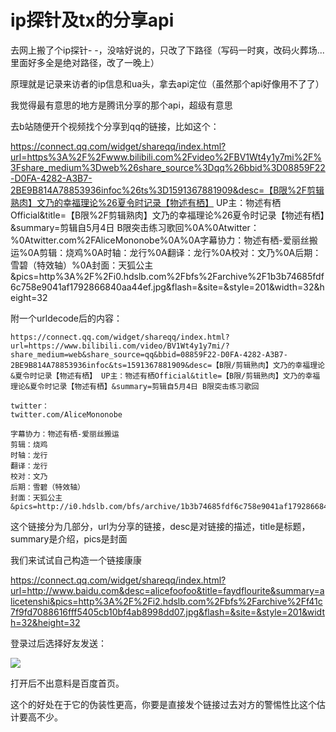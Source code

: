 # ip探针及tx的分享api

去网上搬了个ip探针- -，没啥好说的，只改了下路径（写码一时爽，改码火葬场...里面好多全是绝对路径，改了一晚上）

原理就是记录来访者的ip信息和ua头，拿去api定位（虽然那个api好像用不了了）

我觉得最有意思的地方是腾讯分享的那个api，超级有意思

去b站随便开个视频找个分享到qq的链接，比如这个：

https://connect.qq.com/widget/shareqq/index.html?url=https%3A%2F%2Fwww.bilibili.com%2Fvideo%2FBV1Wt4y1y7mi%2F%3Fshare_medium%3Dweb%26share_source%3Dqq%26bbid%3D08859F22-D0FA-4282-A3B7-2BE9B814A78853936infoc%26ts%3D1591367881909&desc=【B限%2F剪辑熟肉】文乃的幸福理论%26夏令时记录【物述有栖】 UP主：物述有栖Official&title=【B限%2F剪辑熟肉】文乃的幸福理论%26夏令时记录【物述有栖】&summary=剪辑自5月4日 B限突击练习歌回%0A%0Atwitter：%0Atwitter.com%2FAliceMononobe%0A%0A字幕协力：物述有栖-爱丽丝搬运%0A剪辑：烧鸡%0A时轴：龙行%0A翻译：龙行%0A校对：文乃%0A后期：雪碧（特效轴）%0A封面：天狐公主&pics=http%3A%2F%2Fi0.hdslb.com%2Fbfs%2Farchive%2F1b3b74685fdf6c758e9041af1792866840aa44ef.jpg&flash=&site=&style=201&width=32&height=32

附一个urldecode后的内容：

```
https://connect.qq.com/widget/shareqq/index.html?url=https://www.bilibili.com/video/BV1Wt4y1y7mi/?share_medium=web&share_source=qq&bbid=08859F22-D0FA-4282-A3B7-2BE9B814A78853936infoc&ts=1591367881909&desc=【B限/剪辑熟肉】文乃的幸福理论&夏令时记录【物述有栖】 UP主：物述有栖Official&title=【B限/剪辑熟肉】文乃的幸福理论&夏令时记录【物述有栖】&summary=剪辑自5月4日 B限突击练习歌回

twitter：
twitter.com/AliceMononobe

字幕协力：物述有栖-爱丽丝搬运
剪辑：烧鸡
时轴：龙行
翻译：龙行
校对：文乃
后期：雪碧（特效轴）
封面：天狐公主&pics=http://i0.hdslb.com/bfs/archive/1b3b74685fdf6c758e9041af1792866840aa44ef.jpg&flash=&site=&style=201&width=32&height=32
```

这个链接分为几部分，url为分享的链接，desc是对链接的描述，title是标题，summary是介绍，pics是封面

我们来试试自己构造一个链接康康

https://connect.qq.com/widget/shareqq/index.html?url=http://www.baidu.com&desc=alicefoofoo&title=faydflourite&summary=alicetenshi&pics=http%3A%2F%2Fi2.hdslb.com%2Fbfs%2Farchive%2Ff41c7f9fd7088616fff5405cb10bf4ab8998dd07.jpg&flash=&site=&style=201&width=32&height=32

登录过后选择好友发送：

<img src='.https://0xfay.github.io/public/image/225434.jpg'>

打开后不出意料是百度首页。

这个的好处在于它的伪装性更高，你要是直接发个链接过去对方的警惕性比这个估计要高不少。
